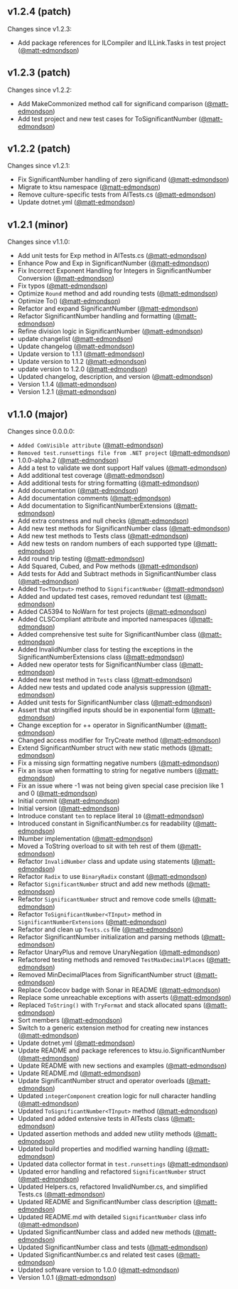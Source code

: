 ## v1.2.4 (patch)

Changes since v1.2.3:

- Add package references for ILCompiler and ILLink.Tasks in test project ([@matt-edmondson](https://github.com/matt-edmondson))

## v1.2.3 (patch)

Changes since v1.2.2:

- Add MakeCommonized method call for significand comparison ([@matt-edmondson](https://github.com/matt-edmondson))
- Add test project and new test cases for ToSignificantNumber ([@matt-edmondson](https://github.com/matt-edmondson))

## v1.2.2 (patch)

Changes since v1.2.1:

- Fix SignificantNumber handling of zero significand ([@matt-edmondson](https://github.com/matt-edmondson))
- Migrate to ktsu namespace ([@matt-edmondson](https://github.com/matt-edmondson))
- Remove culture-specific tests from AITests.cs ([@matt-edmondson](https://github.com/matt-edmondson))
- Update dotnet.yml ([@matt-edmondson](https://github.com/matt-edmondson))

## v1.2.1 (minor)

Changes since v1.1.0:

- Add unit tests for Exp method in AITests.cs ([@matt-edmondson](https://github.com/matt-edmondson))
- Enhance Pow and Exp in SignificantNumber ([@matt-edmondson](https://github.com/matt-edmondson))
- Fix Incorrect Exponent Handling for Integers in SignificantNumber Conversion ([@matt-edmondson](https://github.com/matt-edmondson))
- Fix typos ([@matt-edmondson](https://github.com/matt-edmondson))
- Optimize `Round` method and add rounding tests ([@matt-edmondson](https://github.com/matt-edmondson))
- Optimize To<TOutput>() ([@matt-edmondson](https://github.com/matt-edmondson))
- Refactor and expand SignificantNumber ([@matt-edmondson](https://github.com/matt-edmondson))
- Refactor SignificantNumber handling and formatting ([@matt-edmondson](https://github.com/matt-edmondson))
- Refine division logic in SignificantNumber ([@matt-edmondson](https://github.com/matt-edmondson))
- update changelist ([@matt-edmondson](https://github.com/matt-edmondson))
- Update changelog ([@matt-edmondson](https://github.com/matt-edmondson))
- Update version to 1.1.1 ([@matt-edmondson](https://github.com/matt-edmondson))
- Update version to 1.1.2 ([@matt-edmondson](https://github.com/matt-edmondson))
- update version to 1.2.0 ([@matt-edmondson](https://github.com/matt-edmondson))
- Updated changelog, description, and version ([@matt-edmondson](https://github.com/matt-edmondson))
- Version 1.1.4 ([@matt-edmondson](https://github.com/matt-edmondson))
- Version 1.2.1 ([@matt-edmondson](https://github.com/matt-edmondson))

## v1.1.0 (major)

Changes since 0.0.0.0:

- `Added ComVisible attribute` ([@matt-edmondson](https://github.com/matt-edmondson))
- `Removed test.runsettings file from .NET project` ([@matt-edmondson](https://github.com/matt-edmondson))
- 1.0.0-alpha.2 ([@matt-edmondson](https://github.com/matt-edmondson))
- Add a test to validate we dont support Half values ([@matt-edmondson](https://github.com/matt-edmondson))
- Add additional test coverage ([@matt-edmondson](https://github.com/matt-edmondson))
- Add additional tests for string formatting ([@matt-edmondson](https://github.com/matt-edmondson))
- Add documentation ([@matt-edmondson](https://github.com/matt-edmondson))
- Add documentation comments ([@matt-edmondson](https://github.com/matt-edmondson))
- Add documentation to SignificantNumberExtensions ([@matt-edmondson](https://github.com/matt-edmondson))
- Add extra constness and null checks ([@matt-edmondson](https://github.com/matt-edmondson))
- Add new test methods for SignificantNumber class ([@matt-edmondson](https://github.com/matt-edmondson))
- Add new test methods to Tests class ([@matt-edmondson](https://github.com/matt-edmondson))
- Add new tests on random numbers of each supported type ([@matt-edmondson](https://github.com/matt-edmondson))
- Add round trip testing ([@matt-edmondson](https://github.com/matt-edmondson))
- Add Squared, Cubed, and Pow methods ([@matt-edmondson](https://github.com/matt-edmondson))
- Add tests for Add and Subtract methods in SignificantNumber class ([@matt-edmondson](https://github.com/matt-edmondson))
- Added `To<TOutput>` method to `SignificantNumber` ([@matt-edmondson](https://github.com/matt-edmondson))
- Added and updated test cases, removed redundant test ([@matt-edmondson](https://github.com/matt-edmondson))
- Added CA5394 to NoWarn for test projects ([@matt-edmondson](https://github.com/matt-edmondson))
- Added CLSCompliant attribute and imported namespaces ([@matt-edmondson](https://github.com/matt-edmondson))
- Added comprehensive test suite for SignificantNumber class ([@matt-edmondson](https://github.com/matt-edmondson))
- Added InvalidNumber class for testing the exceptions in the SignificantNumberExtensions class ([@matt-edmondson](https://github.com/matt-edmondson))
- Added new operator tests for SignificantNumber class ([@matt-edmondson](https://github.com/matt-edmondson))
- Added new test method in `Tests` class ([@matt-edmondson](https://github.com/matt-edmondson))
- Added new tests and updated code analysis suppression ([@matt-edmondson](https://github.com/matt-edmondson))
- Added unit tests for SignificantNumber class ([@matt-edmondson](https://github.com/matt-edmondson))
- Assert that stringified inputs should be in exponential form ([@matt-edmondson](https://github.com/matt-edmondson))
- Change exception for ++ operator in SignificantNumber ([@matt-edmondson](https://github.com/matt-edmondson))
- Changed access modifier for TryCreate<TInput> method ([@matt-edmondson](https://github.com/matt-edmondson))
- Extend SignificantNumber struct with new static methods ([@matt-edmondson](https://github.com/matt-edmondson))
- Fix a missing sign formatting negative numbers ([@matt-edmondson](https://github.com/matt-edmondson))
- Fix an issue when formatting to string for negative numbers ([@matt-edmondson](https://github.com/matt-edmondson))
- Fix an issue where -1 was not being given special case precision like 1 and 0 ([@matt-edmondson](https://github.com/matt-edmondson))
- Initial commit ([@matt-edmondson](https://github.com/matt-edmondson))
- Initial version ([@matt-edmondson](https://github.com/matt-edmondson))
- Introduce constant `ten` to replace literal `10` ([@matt-edmondson](https://github.com/matt-edmondson))
- Introduced constant in SignificantNumber.cs for readability ([@matt-edmondson](https://github.com/matt-edmondson))
- INumber implementation ([@matt-edmondson](https://github.com/matt-edmondson))
- Moved a ToString overload to sit with teh rest of them ([@matt-edmondson](https://github.com/matt-edmondson))
- Refactor `InvalidNumber` class and update using statements ([@matt-edmondson](https://github.com/matt-edmondson))
- Refactor `Radix` to use `BinaryRadix` constant ([@matt-edmondson](https://github.com/matt-edmondson))
- Refactor `SignificantNumber` struct and add new methods ([@matt-edmondson](https://github.com/matt-edmondson))
- Refactor `SignificantNumber` struct and remove code smells ([@matt-edmondson](https://github.com/matt-edmondson))
- Refactor `ToSignificantNumber<TInput>` method in `SignificantNumberExtensions` ([@matt-edmondson](https://github.com/matt-edmondson))
- Refactor and clean up `Tests.cs` file ([@matt-edmondson](https://github.com/matt-edmondson))
- Refactor SignificantNumber initialization and parsing methods ([@matt-edmondson](https://github.com/matt-edmondson))
- Refactor UnaryPlus and remove UnaryNegation ([@matt-edmondson](https://github.com/matt-edmondson))
- Refactored testing methods and removed `TestMaxDecimalPlaces` ([@matt-edmondson](https://github.com/matt-edmondson))
- Removed MinDecimalPlaces from SignificantNumber struct ([@matt-edmondson](https://github.com/matt-edmondson))
- Replace Codecov badge with Sonar in README ([@matt-edmondson](https://github.com/matt-edmondson))
- Replace some unreachable exceptions with asserts ([@matt-edmondson](https://github.com/matt-edmondson))
- Replaced `ToString()` with `TryFormat` and stack allocated spans ([@matt-edmondson](https://github.com/matt-edmondson))
- Sort members ([@matt-edmondson](https://github.com/matt-edmondson))
- Switch to a generic extension method for creating new instances ([@matt-edmondson](https://github.com/matt-edmondson))
- Update dotnet.yml ([@matt-edmondson](https://github.com/matt-edmondson))
- Update README and package references to ktsu.io.SignificantNumber ([@matt-edmondson](https://github.com/matt-edmondson))
- Update README with new sections and examples ([@matt-edmondson](https://github.com/matt-edmondson))
- Update README.md ([@matt-edmondson](https://github.com/matt-edmondson))
- Update SignificantNumber struct and operator overloads ([@matt-edmondson](https://github.com/matt-edmondson))
- Updated `integerComponent` creation logic for null character handling ([@matt-edmondson](https://github.com/matt-edmondson))
- Updated `ToSignificantNumber<TInput>` method ([@matt-edmondson](https://github.com/matt-edmondson))
- Updated and added extensive tests in AITests class ([@matt-edmondson](https://github.com/matt-edmondson))
- Updated assertion methods and added new utility methods ([@matt-edmondson](https://github.com/matt-edmondson))
- Updated build properties and modified warning handling ([@matt-edmondson](https://github.com/matt-edmondson))
- Updated data collector format in `test.runsettings` ([@matt-edmondson](https://github.com/matt-edmondson))
- Updated error handling and refactored `SignificantNumber` struct ([@matt-edmondson](https://github.com/matt-edmondson))
- Updated Helpers.cs, refactored InvalidNumber.cs, and simplified Tests.cs ([@matt-edmondson](https://github.com/matt-edmondson))
- Updated README and SignificantNumber class description ([@matt-edmondson](https://github.com/matt-edmondson))
- Updated README.md with detailed `SignificantNumber` class info ([@matt-edmondson](https://github.com/matt-edmondson))
- Updated SignificantNumber class and added new methods ([@matt-edmondson](https://github.com/matt-edmondson))
- Updated SignificantNumber class and tests ([@matt-edmondson](https://github.com/matt-edmondson))
- Updated SignificantNumber.cs and related test cases ([@matt-edmondson](https://github.com/matt-edmondson))
- Updated software version to 1.0.0 ([@matt-edmondson](https://github.com/matt-edmondson))
- Version 1.0.1 ([@matt-edmondson](https://github.com/matt-edmondson))


